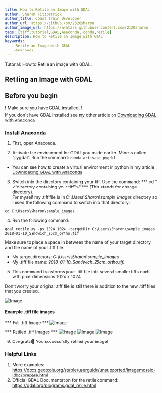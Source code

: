 ```yaml
---
title: How to Retile an Image with GDAL
author: Sharon Fitzpatrick
author_title: Coast Train Developer
author_url: https://github.com/2320sharon
author_image_url: https://avatars.githubusercontent.com/2320sharon
tags: [tiff,tutorial,GDAL,Anaconda, conda,retile]
description: How to Retile an Image with GDAL
keywords: 
    -Retile an Image with GDAL
    -Anaconda
---
```

Tutorial: How to Retile an image with GDAL.

<!--truncate-->
## Retiling an Image with GDAL

## Before  you begin
:exclamation: Make sure  you have GDAL installed. :exclamation: <br  />
 If you don't have GDAL installed see my other article on [Downloading GDAL with Anaconda](../19/Download-GDAL)


### Install Anaconda
1. First, open Anaconda.

2. Activate the environment for GDAL you made earlier. Mine is called “pygdal”. Run the command:
``` conda activate pygdal ``` <br  />
- You can see how to create a virtual environment in python in my article [Downloading GDAL with Anaconda](../19/Download-GDAL)

3. Switch into the directory containing your tiff. Use the command:
*** cd "<"directory containing your tiff">" *** (This stands for change directory).<br  />
 For myself my .tiff file is in *C:\Users\Sharon\sample_images* directory so I used the following command to switch into that directory:  

 ``` cd C:\Users\Sharon\sample_images ```

4. Run the following command:

 ```gdal_retile.py -ps 1024 1024 -targetDir C:\Users\Sharon\sample_images 2018-01-10_Sandwich_25cm_ortho.tif```

Make sure to place a space in between the name of your target directory and the name of your .tiff file.
- My target directory: *C:\Users\Sharon\sample_images* 
- My .tiff file name: *2018-01-10_Sandwich_25cm_ortho.tif.*

5. This command transforms your .tiff file into several smaller tiffs each with pixel dimensions 1024 x 1024. 
<p>
Don’t worry your original .tiff file is still there in addition to the new .tiff files that you created.</p>

![Image](../static/img/blog_images/output_retile_example-min.png)

#### Example .tiff file images

*** Full .tiff  Image ***
![Image](../static/img/blog_images/fulltiff-min.jpg)

*** Retiled .tiff  Images ***
![Image](../static/img/blog_images/tiff1-min.jpg)
![Image](../static/img/blog_images/tiff2-min.jpg)
![Image](../static/img/blog_images/tiff3-min.jpg)

6. Congrats!:tada: You successfully retiled your image!


### Helpful Links
1. More examples: https://docs.geotools.org/stable/userguide/unsupported/imagemosaic-jdbc/prepare.html
2. Official GDAL Documentation for the retile command: https://gdal.org/programs/gdal_retile.html
